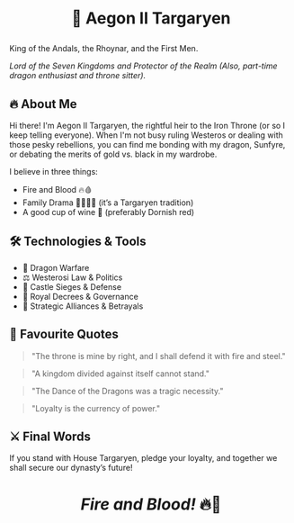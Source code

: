 # <p align="center">👑 Aegon II Targaryen</p>

King of the Andals, the Rhoynar, and the First Men.

_Lord of the Seven Kingdoms and Protector of the Realm (Also, part-time dragon enthusiast and throne sitter)._

## 🔥 About Me

Hi there! I'm Aegon II Targaryen, the rightful heir to the Iron Throne (or so I keep telling everyone). When I'm not busy ruling Westeros or dealing with those pesky rebellions, you can find me bonding with my dragon, Sunfyre, or debating the merits of gold vs. black in my wardrobe.

I believe in three things:

- Fire and Blood 🔥🩸
- Family Drama 👨‍👩‍👧‍👦 (it’s a Targaryen tradition)
- A good cup of wine 🍷 (preferably Dornish red)

## 🛠️ Technologies & Tools

- 🐉 Dragon Warfare
- ⚖️ Westerosi Law & Politics
- 🏰 Castle Sieges & Defense
- 📖 Royal Decrees & Governance
- 🏹 Strategic Alliances & Betrayals

## 📜 Favourite Quotes

>"The throne is mine by right, and I shall defend it with fire and steel."

>"A kingdom divided against itself cannot stand."

>"The Dance of the Dragons was a tragic necessity."

>"Loyalty is the currency of power."

<!---
## 🌎 Find Me Across Westeros

🏰 Red Keep: TheIronThrone.wst

🔥 Personal Chronicles: DanceOfTheDragons.dev
-->

## ⚔️ Final Words

If you stand with House Targaryen, pledge your loyalty, and together we shall secure our dynasty’s future!

# <p align="center">_Fire and Blood!_ 🔥🐉</p>

